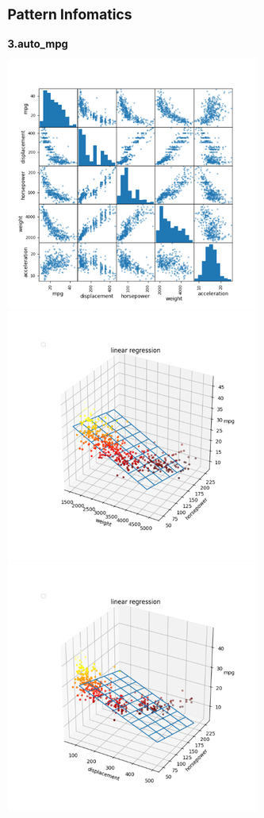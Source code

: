 # Pattern Infomatics

## 3.auto_mpg
![eda](https://github.com/arahatashun/Pattern-Informatics/blob/master/3/3-1.png)
![eda](https://github.com/arahatashun/Pattern-Informatics/blob/master/3/3-2.png)
![eda](https://github.com/arahatashun/Pattern-Informatics/blob/master/3/3-3.png)
